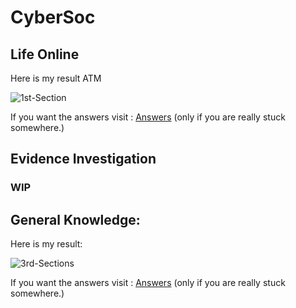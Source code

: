 # CyberSoc

## Life Online

Here is my result ATM

![1st-Section](https://user-images.githubusercontent.com/66634743/115960950-41b9ca00-a525-11eb-8792-b3280ca1946d.png)

If you want the answers visit : [Answers](https://github.com/XXDIL/Try-Hack-Me/tree/main/CyberSoc/Life-Online) (only if you are really stuck somewhere.)

## Evidence Investigation

### WIP

## General Knowledge:

Here is my result:

![3rd-Sections](https://user-images.githubusercontent.com/66634743/115960858-c35d2800-a524-11eb-8667-0d3df8f4e2b6.png)

If you want the answers visit : [Answers](https://github.com/XXDIL/Try-Hack-Me/tree/main/CyberSoc/General-Knowledge) (only if you are really stuck somewhere.)
